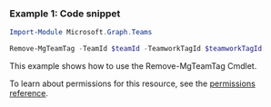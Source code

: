 ### Example 1: Code snippet

```powershellImport-Module Microsoft.Graph.Teams

Remove-MgTeamTag -TeamId $teamId -TeamworkTagId $teamworkTagId
```
This example shows how to use the Remove-MgTeamTag Cmdlet.
To learn about permissions for this resource, see the [permissions reference](/graph/permissions-reference).

